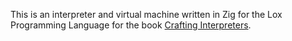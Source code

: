 This is an interpreter and virtual machine written in Zig for the Lox Programming Language for the book [Crafting Interpreters](https://craftinginterpreters.com/representing-code.html).
